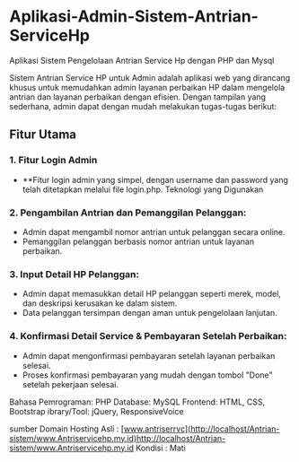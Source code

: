 # Aplikasi-Admin-Sistem-Antrian-ServiceHp
Aplikasi Sistem Pengelolaan Antrian Service Hp dengan PHP dan Mysql

Sistem Antrian Service HP untuk Admin adalah aplikasi web yang dirancang khusus untuk memudahkan admin layanan perbaikan HP dalam mengelola antrian dan layanan perbaikan dengan efisien. Dengan tampilan yang sederhana, admin dapat dengan mudah melakukan tugas-tugas berikut:

## Fitur Utama

### 1. Fitur Login Admin
- **Fitur login admin yang simpel, dengan username dan password yang telah ditetapkan melalui file login.php.
Teknologi yang Digunakan

### 2. Pengambilan Antrian dan Pemanggilan Pelanggan:

- Admin dapat mengambil nomor antrian untuk pelanggan secara online.
- Pemanggilan pelanggan berbasis nomor antrian untuk layanan perbaikan.
  
### 3. Input Detail HP Pelanggan:

- Admin dapat memasukkan detail HP pelanggan seperti merek, model, dan deskripsi kerusakan ke dalam sistem.
- Data pelanggan tersimpan dengan aman untuk pengelolaan lanjutan.
  
### 4. Konfirmasi Detail Service & Pembayaran Setelah Perbaikan:

- Admin dapat mengonfirmasi pembayaran setelah layanan perbaikan selesai.
- Proses konfirmasi pembayaran yang mudah dengan tombol "Done" setelah pekerjaan selesai.

 Bahasa Pemrograman: PHP
 Database: MySQL
 Frontend: HTML, CSS, Bootstrap
 ibrary/Tool: jQuery, ResponsiveVoice

sumber Domain Hosting Asli : [www.antriserrvc](http://localhost/Antrian-sistem/www.Antriservicehp.my.id)http://localhost/Antrian-sistem/www.Antriservicehp.my.id
Kondisi : Mati
